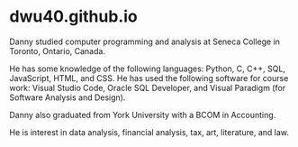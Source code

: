 # dwu40.github.io

Danny studied computer programming and analysis at Seneca College in Toronto, Ontario, Canada. 

He has some knowledge of the following languages: Python, C, C++, SQL, JavaScript, HTML, and CSS. He has used the following software for course work: Visual Studio Code, Oracle SQL Developer, and Visual Paradigm (for Software Analysis and Design). 

Danny also graduated from York University with a BCOM in Accounting.

He is interest in data analysis, financial analysis, tax, art, literature, and law.
